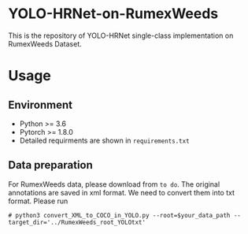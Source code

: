 # YOLO-HRNet-on-RumexWeeds
This is the repository of YOLO-HRNet single-class implementation on RumexWeeds Dataset.

# Usage
## Environment
* Python >= 3.6
* Pytorch >= 1.8.0
* Detailed requirments are shown in `requirements.txt`

## Data preparation
For RumexWeeds data, please download from `to do`. The original annotations are saved in xml format. We need to convert them into txt format. Please run
```
# python3 convert_XML_to_COCO_in_YOLO.py --root=$your_data_path --target_dir='../RumexWeeds_root_YOLOtxt'
```
